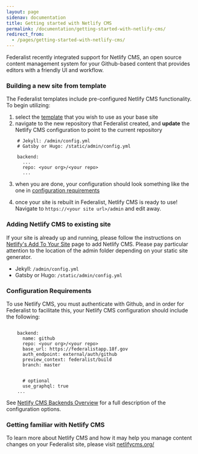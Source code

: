 ```yaml
---
layout: page
sidenav: documentation
title: Getting started with Netlify CMS
permalink: /documentation/getting-started-with-netlify-cms/
redirect_from:
  - /pages/getting-started-with-netlify-cms/
---
```


Federalist recently integrated support for Netlify CMS, an open source content management system for your Github-based content that provides editors with a friendly UI and workflow.

### Building a new site from template
The Federalist templates include pre-configured Netlify CMS functionality. To begin utilizing: 
1. select the [template]({{site.baseurl}}/documentation/templates/) that you wish to use as your base site
2. navigate to the new repository that Federalist created, and **update** the Netlify CMS configuration to point to the current repository

```
    # Jekyll: /admin/config.yml
    # Gatsby or Hugo: /static/admin/config.yml

    backend:
      ...
      repo: <your org>/<your repo>
      ...
```
3. when you are done, your configuration should look something like the one in [configuration requirements](#configuration-requirements)

4. once your site is rebuilt in Federalist, Netlify CMS is ready to use! Navigate to `https://<your site url>/admin` and edit away.

### Adding Netlify CMS to existing site
If your site is already up and running, please follow the instructions on [Netlify's Add To Your Site](https://www.netlifycms.org/docs/add-to-your-site/) page to add Netlify CMS. Please pay particular attention to the location of the admin folder depending on your static site generator.

- Jekyll: `/admin/config.yml`
- Gatsby or Hugo: `/static/admin/config.yml`

### Configuration Requirements
To use Netlify CMS, you must authenticate with Github, and in order for Federalist to facilitate this, your Netlify CMS configuration should include the following:

```
  
    backend:
      name: github
      repo: <your org>/<your repo>
      base_url: https://federalistapp.18f.gov
      auth_endpoint: external/auth/github
      preview_context: federalist/build
      branch: master
      

      # optional
      use_graphql: true
    ...
```

See [Netlify CMS Backends Overview](https://www.netlifycms.org/docs/backends-overview) for a full description of the configuration options.


### Getting familiar with Netlify CMS
To learn more about Netlify CMS and how it may help you manage content changes on your Federalist site, please visit [netlifycms.org/](https://www.netlifycms.org/)
